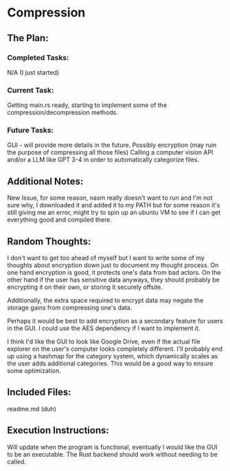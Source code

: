 # Compression

## The Plan:

### Completed Tasks:
N/A (I just started)

### Current Task:
Getting main.rs ready, starting to implement some of the compression/decompression methods.

### Future Tasks:
GUI - will provide more details in the future.
Possibly encryption (may ruin the purpose of compressing all those files)
Calling a computer vision API and/or a LLM like GPT 3-4 in order to automatically categorize files.


## Additional Notes:
New Issue, for some reason, nasm really doesn't want to run and I'm not sure why, I downloaded it and added it to my PATH but for some reason it's still giving me an error, might try to spin up an ubuntu VM to see if I can get everything good and compiled there.

## Random Thoughts:
I don't want to get too ahead of myself but I want to write some of my thoughts about encryption down just to document my thought process. On one hand encryption is good, it protects one's data from bad actors. On the other hand if the user has sensitive data anyways, they should probably be encrypting it on their own, or storing it securely offsite.

Additionally, the extra space required to encrypt data may negate the storage gains from compressing one's data.

Perhaps it would be best to add encryption as a secondary feature for users in the GUI. I could use the AES dependency if I want to implement it.

I think I'd like the GUI to look like Google Drive, even if the actual file explorer on the user's computer looks completely different. I'll probably end up using a hashmap for the category system, which dynamically scales as the user adds additional categories. This would be a good way to ensure some optimization.

## Included Files:
readme.md (duh)

## Execution Instructions:
Will update when the program is functional, eventually I would like the GUI to be an executable.
The Rust backend should work without needing to be called.
